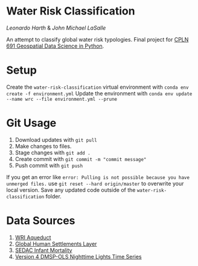 # Water Risk Classification
*Leonardo Harth* & *John Michael LaSalle*



An attempt to classify global water risk typologies. Final project for [CPLN 691 Geospatial Data Science in Python](https://github.com/MUSA-620-fall-2019).

# Setup
Create the `water-risk-classification` virtual environment with `conda env create -f environment.yml`
Update the environment with `conda env update --name wrc --file environment.yml --prune`

# Git Usage

1. Download updates with `git pull`
2. Make changes to files.
3. Stage changes with `git add .`
4. Create commit with `git commit -m "commit message"`
5. Push commit with `git push`

If you get an error like `error: Pulling is not possible because you have unmerged files.` use `git reset --hard origin/master` to overwrite your local version. Save any updated code outside of the `water-risk-classification` folder.

# Data Sources
1. [WRI Aqueduct](https://www.wri.org/aqueduct/data)
2. [Global Human Settlements Layer](https://ghsl.jrc.ec.europa.eu/data.php)
3. [SEDAC Infant Mortality](https://sedac.ciesin.columbia.edu/data/set/povmap-global-subnational-infant-mortality-rates-v2/data-download)
4. [Version 4 DMSP-OLS Nighttime Lights Time Series](https://ngdc.noaa.gov/eog/dmsp/downloadV4composites.html)
